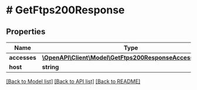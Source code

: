 # # GetFtps200Response

## Properties

Name | Type | Description | Notes
------------ | ------------- | ------------- | -------------
**accesses** | [**\OpenAPI\Client\Model\GetFtps200ResponseAccessesInner[]**](GetFtps200ResponseAccessesInner.md) |  | [optional]
**host** | **string** |  | [optional]

[[Back to Model list]](../../README.md#models) [[Back to API list]](../../README.md#endpoints) [[Back to README]](../../README.md)
